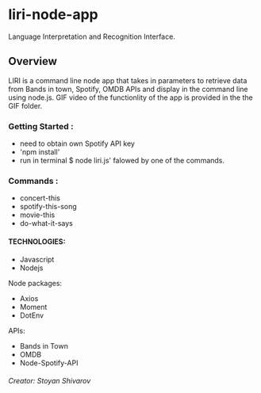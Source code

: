 # liri-node-app

Language Interpretation and Recognition Interface.

## Overview

LIRI is a command line node app that takes in parameters to retrieve data from Bands in town, Spotify, OMDB APIs and display in the command line using node.js.
GIF video of the functionlity of the app is provided in the the GIF folder.


### Getting Started :

 * need to obtain own  Spotify API key
 * 'npm install' 
 * run in terminal $ node liri.js' falowed by one of the commands.

 ### Commands :

* concert-this
* spotify-this-song
* movie-this
* do-what-it-says

#### TECHNOLOGIES:

* Javascript
* Nodejs

Node packages:

* Axios
* Moment
* DotEnv

APIs:

* Bands in Town
* OMDB
* Node-Spotify-API

###### Creator: Stoyan Shivarov